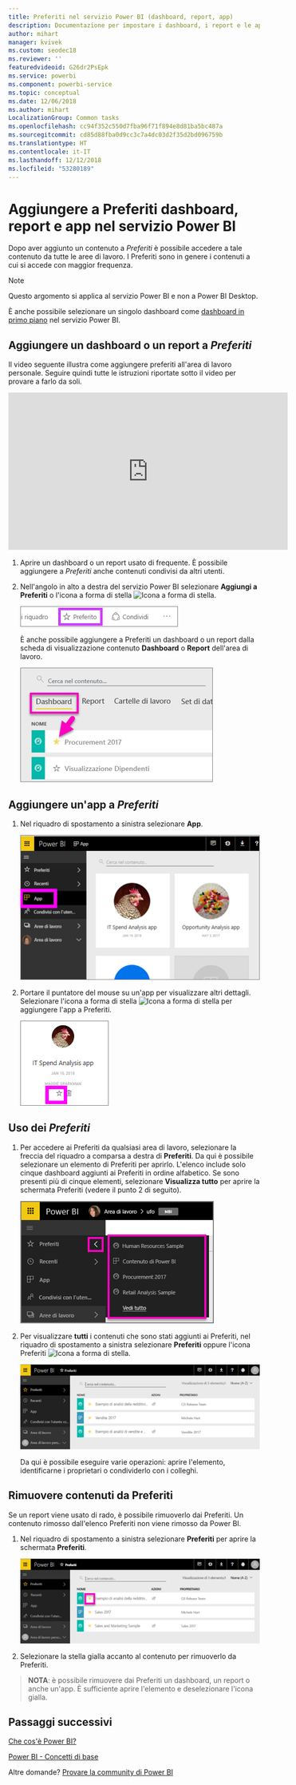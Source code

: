 ```yaml
---
title: Preferiti nel servizio Power BI (dashboard, report, app)
description: Documentazione per impostare i dashboard, i report e le app come Preferiti nel servizio Power BI
author: mihart
manager: kvivek
ms.custom: seodec18
ms.reviewer: ''
featuredvideoid: G26dr2PsEpk
ms.service: powerbi
ms.component: powerbi-service
ms.topic: conceptual
ms.date: 12/06/2018
ms.author: mihart
LocalizationGroup: Common tasks
ms.openlocfilehash: cc94f352c550d7fba96f71f894e8d81ba5bc487a
ms.sourcegitcommit: cd85d88fba0d9cc3c7a4dc03d2f35d2bd096759b
ms.translationtype: HT
ms.contentlocale: it-IT
ms.lasthandoff: 12/12/2018
ms.locfileid: "53280189"
---
```

# <a name="favorite-dashboards-reports-and-apps-in-power-bi-service"></a>Aggiungere a Preferiti dashboard, report e app nel servizio Power BI
Dopo aver aggiunto un contenuto a *Preferiti* è possibile accedere a tale contenuto da tutte le aree di lavoro.  I Preferiti sono in genere i contenuti a cui si accede con maggior frequenza.

> [!NOTE]
> Questo argomento si applica al servizio Power BI e non a Power BI Desktop.
> 
> 

È anche possibile selezionare un singolo dashboard come [dashboard in primo piano](end-user-featured.md) nel servizio Power BI.

## <a name="add-a-dashboard-or-report-as-a-favorite"></a>Aggiungere un dashboard o un report a *Preferiti*
Il video seguente illustra come aggiungere preferiti all'area di lavoro personale. Seguire quindi tutte le istruzioni riportate sotto il video per provare a farlo da soli.

<iframe width="560" height="315" src="https://www.youtube.com/embed/G26dr2PsEpk" frameborder="0" allowfullscreen></iframe>


1. Aprire un dashboard o un report usato di frequente. È possibile aggiungere a *Preferiti* anche contenuti condivisi da altri utenti.
2. Nell'angolo in alto a destra del servizio Power BI selezionare **Aggiungi a Preferiti** o l'icona a forma di stella ![Icona a forma di stella](./media/end-user-favorite/power-bi-favorite-icon.png).
   
   ![Icona Preferiti](./media/end-user-favorite/powerbi-dashboard-favorite.png)
   
   È anche possibile aggiungere a Preferiti un dashboard o un report dalla scheda di visualizzazione contenuto **Dashboard** o **Report** dell'area di lavoro.
   
   ![Scheda Dashboard con stella gialla](./media/end-user-favorite/power-bi-dashboard-favorite.png)

## <a name="add-an-app-as-a-favorite"></a>Aggiungere un'app a *Preferiti*

1. Nel riquadro di spostamento a sinistra selezionare **App**.

   ![dashboard](./media/end-user-favorite/power-bi-favorite-apps.png)

2. Portare il puntatore del mouse su un'app per visualizzare altri dettagli.  Selezionare l'icona a forma di stella ![Icona a forma di stella](./media/end-user-favorite/power-bi-favorite-icon.png)  per aggiungere l'app a Preferiti.
   
   ![Passare il mouse sull'app](./media/end-user-favorite/power-bi-favorite-app.png)

## <a name="working-with-favorites"></a>Uso dei *Preferiti*
1. Per accedere ai Preferiti da qualsiasi area di lavoro, selezionare la freccia del riquadro a comparsa a destra di **Preferiti**.  Da qui è possibile selezionare un elemento di Preferiti per aprirlo. L'elenco include solo cinque dashboard aggiunti ai Preferiti in ordine alfabetico. Se sono presenti più di cinque elementi, selezionare **Visualizza tutto** per aprire la schermata Preferiti (vedere il punto 2 di seguito). 
   
   ![Riquadro a comparsa Preferiti](./media/end-user-favorite/power-bi-favorite-flyout-new.png)
2. Per visualizzare **tutti** i contenuti che sono stati aggiunti ai Preferiti, nel riquadro di spostamento a sinistra selezionare **Preferiti** oppure l'icona Preferiti ![Icona a forma di stella](./media/end-user-favorite/power-bi-favorites-icon.png).  
   
    ![Finestra Preferiti](./media/end-user-favorite/power-bi-favorites-screen.png)
   
   Da qui è possibile eseguire varie operazioni: aprire l'elemento, identificarne i proprietari o condividerlo con i colleghi.

## <a name="unfavorite-content"></a>Rimuovere contenuti da Preferiti
Se un report viene usato di rado,  è possibile rimuoverlo dai Preferiti. Un contenuto rimosso dall'elenco Preferiti non viene rimosso da Power BI.

1. Nel riquadro di spostamento a sinistra selezionare **Preferiti** per aprire la schermata **Preferiti**.
   
   ![Schermata Preferiti](./media/end-user-favorite/power-bi-unfavorites-screen.png)
2. Selezionare la stella gialla accanto al contenuto per rimuoverlo da Preferiti.

> **NOTA**: è possibile rimuovere dai Preferiti un dashboard, un report o anche un'app. È sufficiente aprire l'elemento e deselezionare l'icona gialla.   
> 
> 

## <a name="next-steps"></a>Passaggi successivi
[Che cos'è Power BI?](../power-bi-overview.md)

[Power BI - Concetti di base](end-user-basic-concepts.md)

Altre domande? [Provare la community di Power BI](http://community.powerbi.com/)

